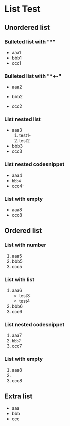 # List Test
## Unordered list
### Bulleted list with "*"
* aaa1
* bbb1
* ccc1

### Bulleted list with "*+-"
* aaa2
+ bbb2
- ccc2

### List nested list
* aaa3
    1. test1-
    2. test2
* bbb3
* ccc3

### List nested codesnippet
* aaa4
* ```bbb4```
* ccc4-

### List with empty
* aaa8
* ccc8

## Ordered list
### List with number
1. aaa5
2. bbb5
3. ccc5

### List with list
1. aaa6
    * test3
    * test4
2. bbb6
3. ccc6

### List nested codesnippet
1. aaa7
2. ```bbb7```
3. ccc7

### List with empty
1. aaa8
2. 
3. ccc8

## Extra list
* aaa
* bbb
* ccc
